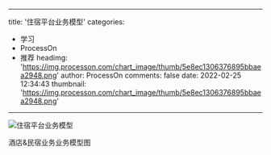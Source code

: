 
---
title: '住宿平台业务模型'
categories: 
 - 学习
 - ProcessOn
 - 推荐
headimg: 'https://img.processon.com/chart_image/thumb/5e8ec1306376895bbaea2948.png'
author: ProcessOn
comments: false
date: 2022-02-25 12:34:43
thumbnail: 'https://img.processon.com/chart_image/thumb/5e8ec1306376895bbaea2948.png'
---

<div>   
<img class="thumb" alt="住宿平台业务模型" src="https://img.processon.com/chart_image/thumb/5e8ec1306376895bbaea2948.png" referrerpolicy="no-referrer">
<p>酒店&民宿业务业务模型图</p>  
</div>
            
